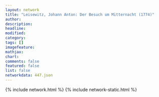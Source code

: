 ```yaml
---
layout: network
title: "Leisewitz, Johann Anton: Der Besuch um Mitternacht (1774)"
author:
description:
headline:
modified:
category:
tags: []
imagefeature: 
mathjax: 
chart: 
comments: false
featured: false
list: false
networkdata: 447.json
---
```

{% include network.html %}
{% include network-static.html %}
